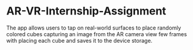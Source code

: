 # AR-VR-Internship-Assignment
The app allows users to tap on real-world surfaces to place randomly colored cubes capturing an image from the AR camera view few frames with placing each cube and saves it to the device storage.
